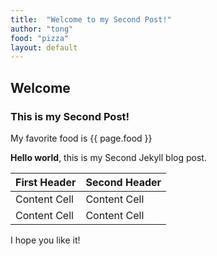 ```yaml
---
title:  "Welcome to my Second Post!"
author: "tong"
food: "pizza"
layout: default
---
```


## Welcome
### This is my Second Post!

<p>My favorite food is {{ page.food }}</p>

**Hello world**, this is my Second Jekyll blog post.

| First Header  | Second Header |
| ------------- | ------------- |
| Content Cell  | Content Cell  |
| Content Cell  | Content Cell  |

I hope you like it!
